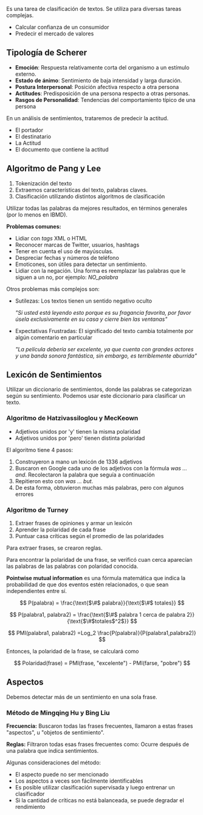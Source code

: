 Es una tarea de clasificación de textos. Se utiliza para diversas tareas complejas.

- Calcular confianza de un consumidor
- Predecir el mercado de valores

## Tipología de Scherer

- **Emoción**: Respuesta relativamente corta del organismo a un estímulo externo.
- **Estado de ánimo**: Sentimiento de baja intensidad y larga duración.
- **Postura Interpersonal**: Posición afectiva respecto a otra persona
- **Actitudes**: Predisposición de una persona respecto a otras personas.
- **Rasgos de Personalidad**: Tendencias del comportamiento típico de una persona

En un análisis de sentimientos, trataremos de predecir la actitud.

- El portador
- El destinatario
- La Actitud
- El documento que contiene la actitud

## Algoritmo de Pang y Lee

1. Tokenización del texto
2. Extraemos características del texto, palabras claves.
3. Clasificación utilizando distintos algoritmos de clasificación

Utilizar todas las palabras da mejores resultados, en términos generales (por lo menos en IBMD).

**Problemas comunes:**

- Lidiar con *tags* XML o HTML
- Reconocer marcas de Twitter, usuarios, hashtags
- Tener en cuenta el uso de mayúsculas.
- Despreciar fechas y números de teléfono
- Emoticones, son útiles para detectar un sentimiento.
- Lidiar con la negación. Una forma es reemplazar las palabras que le siguen a un no, por ejemplo: *NO_palabra*

Otros problemas más complejos son:

- Sutilezas: Los textos tienen un sentido negativo oculto

	*"Si usted está leyendo esto porque es su fragancia favorita, por favor úsela exclusivamente en su casa y cierre bien las ventanas"*

- Expectativas Frustradas: El significado del texto cambia totalmente por algún comentario en particular

	*"La película debería ser excelente, ya que cuenta con grandes actores y una banda sonora fantástica, sin embargo, es terriblemente aburrida"*

## Lexicón de Sentimientos

Utilizar un diccionario de sentimientos, donde las palabras se categorizan según su sentimiento. Podemos usar este diccionario para clasificar un texto.

### Algoritmo de Hatzivassiloglou y MecKeown

- Adjetivos unidos por 'y' tienen la misma polaridad
- Adjetivos unidos por 'pero' tienen distinta polaridad

El algoritmo tiene 4 pasos:

1. Construyeron a mano un lexicón de 1336 adjetivos
2. Buscaron en Google cada uno de los adjetivos con la fórmula *was … and*. Recolectaron la palabra que seguía a continuación
3. Repitieron esto con *was … but*.
4. De esta forma, obtuvieron muchas más palabras, pero con algunos errores

### Algoritmo de Turney

1. Extraer frases de opiniones y armar un lexicón
2. Aprender la polaridad de cada frase
3. Puntuar casa críticas según el promedio de las polaridades

Para extraer frases, se crearon reglas.

Para encontrar la polaridad de una frase, se verificó cuan cerca aparecían las palabras de las palabras con polaridad conocida.

**Pointwise mutual information** es una fórmula matemática que indica la probabilidad de que dos eventos estén relacionados, o que sean independientes entre sí.

$$
P(palabra) = \frac{\text{$\#$ palabra}}{\text{$\#$ totales}}
$$

$$
P(palabra1, palabra2) = \frac{\text{$\#$ palabra 1 cerca de palabra 2}}{\text{$\#$totales$^2$}}
$$

$$
PMI(palabra1, palabra2) =Log_2 \frac{P(palabra)}{P(palabra1,palabra2)}
$$

Entonces, la polaridad de la frase, se calculará como

$$
Polaridad(frase) = PMI(frase, "excelente") - PMI(farse, "pobre")
$$

## Aspectos

Debemos detectar más de un sentimiento en una sola frase.

### Método de Mingqing Hu y Bing Liu

**Frecuencia:** Buscaron todas las frases frecuentes, llamaron a estas frases "aspectos", u "objetos de sentimiento".

**Reglas:** Filtraron todas esas frases frecuentes como: Ocurre después de una palabra que indica sentimientos.

Algunas consideraciones del método:

- El aspecto puede no ser mencionado
- Los aspectos a veces son fácilmente identificables
- Es posible utilizar clasificación supervisada y luego entrenar un clasificador
- Si la cantidad de críticas no está balanceada, se puede degradar el rendimiento
